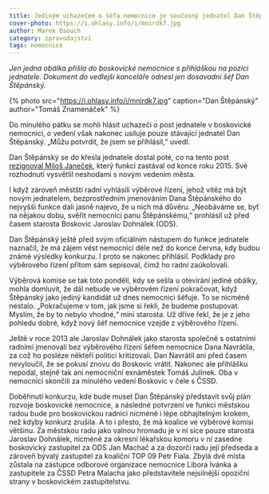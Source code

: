 ```yaml
---
title: Jediným uchazečem o šéfa nemocnice je současný jednatel Dan Štěpánský
cover-photo: https://i.ohlasy.info/i/mnirdk7.jpg
author: Marek Osouch
category: zpravodajství
tags: nemocnice
---
```


*Jen jedna obálka přišla do boskovické nemocnice s přihláškou na pozici jednatele. Dokument do vedlejší kanceláře odnesl jen dosavadní šéf Dan Štěpánský.*

{% photo src="https://i.ohlasy.info/i/mnirdk7.jpg" caption="Dan Štěpánský" author="Tomáš Znamenáček" %}

Do minulého pátku se mohli hlásit uchazeči o post jednatele v boskovické nemocnici, o vedení však nakonec usiluje pouze stávající jednatel Dan Štěpánský. „Můžu potvrdit, že jsem se přihlásil,“ uvedl.

Dan Štěpánský se do křesla jednatele dostal poté, co na tento post [rezignoval Miloš Janeček](https://ohlasy.info/clanky/2019/02/janecek-konci.html), který funkci zastával od konce roku 2015. Své rozhodnutí vysvětlil neshodami s novým vedením města.

I když zároveň městští radní vyhlásili výběrové řízení, jehož vítěz má být novým jednatelem, bezprostředním jmenováním Dana Štěpánského do nejvyšší funkce dali jasně najevo, že u nich má důvěru. „Neobáváme se, byť na nějakou dobu, svěřit nemocnici panu Štěpánskému,“ prohlásil už před časem starosta Boskovic Jaroslav Dohnálek (ODS). 

Dan Štěpánský ještě před svým oficiálním nástupem do funkce jednatele naznačil, že má zájem vést nemocnici déle než do konce června, kdy budou známé výsledky konkurzu. I proto se nakonec přihlásil. Podklady pro výběrového řízení přitom sám sepisoval, čímž ho radní zaúkolovali.

Výběrová komise se tak toto pondělí, kdy se sešla u otevírání jediné obálky, mohla domluvit, že dál nebude ve výběrovém řízení pokračovat, když Štěpánský jako jediný kandidát už dnes nemocnici šéfuje. To se nicméně nestalo. „Pokračujeme v tom, jak jsme si řekli, že budeme postupovat. Myslím, že by to nebylo vhodné,“ míní starosta. Už dříve řekl, že je z jeho pohledu dobré, když nový šéf nemocnice vzejde z výběrového řízení.

Ještě v roce 2013 ale Jaroslav Dohnálek jako starosta společně s ostatními radními jmenovali bez výběrového řízení šéfem nemocnice Dana Navrátila, za což ho posléze někteří politici kritizovali. Dan Navrátil ani před časem nevyloučil, že se pokusí znovu do Boskovic vrátit. Nakonec ale přihlášku nepodal, stejně tak ani nemocniční exnáměstek Tomáš Julínek. Oba v nemocnici skončili za minulého vedení Boskovic v čele s ČSSD.

Doběhnutí konkurzu, kde bude muset Dan Štěpánský představit svůj plán rozvoje boskovické nemocnice, a následné potvrzení ve funkci městskou radou bude pro boskovickou radnici nicméně i lépe obhajitelným krokem, než kdyby konkurz zrušila. A to i přesto, že má koalice ve výběrové komisi většinu. Za městskou radu jako valnou hromadu je v ní sice pouze starosta Jaroslav Dohnálek, nicméně za okresní lékařskou komoru v ní zasedne boskovický zastupitel za ODS Jan Machač a za dozorčí radu její předseda a zároveň bývalý zastupitel za koaliční TOP 09 Petr Fiala. Zbylá dvě místa zůstala na zástupce odborové organizace nemocnice Libora Ivánka a zastupitele za ČSSD Petra Malacha jako představitele nejsilnější opoziční strany v boskovickém zastupitelstvu.
